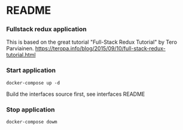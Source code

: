 # README #

### Fullstack redux application ###

This is based on the great tutorial "Full-Stack Redux Tutorial" by Tero Parviainen.
https://teropa.info/blog/2015/09/10/full-stack-redux-tutorial.html


### Start application ###
    docker-compose up -d

Build the interfaces source first, see interfaces README

### Stop application ###
    docker-compose dowm
